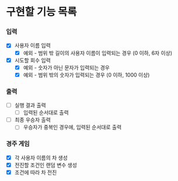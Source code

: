 # 구현할 기능 목록

### 입력

- [x] 사용자 이름 입력
  - [x] 예외 - 범위 밖 길이의 사용자 이름이 입력되는 경우 (0 이하, 6자 이상)
- [x] 시도할 회수 입력
  - [x] 예외 - 숫자가 아닌 문자가 입력되는 경우
  - [x] 예외 - 범위 밖의 숫자가 입력되는 경우 (0 이하, 1000 이상)

### 출력

- [ ] 실행 결과 출력
  - [ ] 입력된 순서대로 출력
- [ ] 최종 우승자 출력
  - [ ] 우승자가 중복인 경우에, 입력된 순서대로 출력

### 경주 게임

- [x] 각 사용자 이름의 차 생성
- [x] 전진할 조건인 랜덤 변수 생성
- [x] 조건에 따라 차 전진